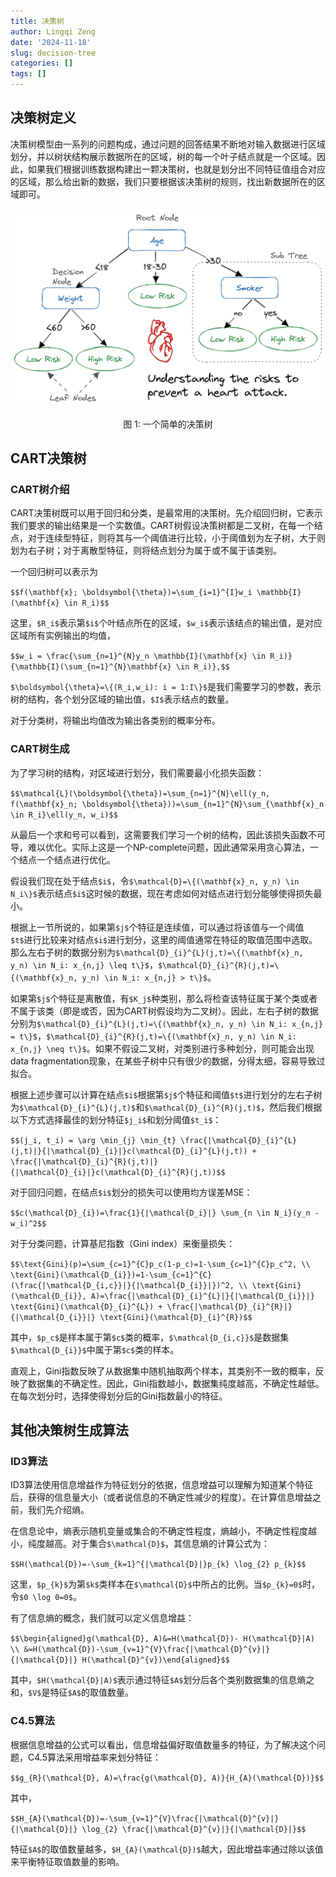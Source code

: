 ```yaml
---
title: 决策树
author: Lingqi Zeng
date: '2024-11-18'
slug: decision-tree
categories: []
tags: []
---
```


## 决策树定义

决策树模型由一系列的问题构成，通过问题的回答结果不断地对输入数据进行区域划分，并以树状结构展示数据所在的区域，树的每一个叶子结点就是一个区域。因此，如果我们根据训练数据构建出一颗决策树，也就是划分出不同特征值组合对应的区域，那么给出新的数据，我们只要根据该决策树的规则，找出新数据所在的区域即可。

<div class="figure" style="text-align: center">
<img src="images/decision tree.png" alt="一个简单的决策树"/>
<p class="caption">
<span id="fig:search"></span>图 1: 一个简单的决策树
</p>
</div>

## CART决策树

### CART树介绍

CART决策树既可以用于回归和分类，是最常用的决策树。先介绍回归树，它表示我们要求的输出结果是一个实数值。CART树假设决策树都是二叉树，在每一个结点，对于连续型特征，则将其与一个阈值进行比较，小于阈值划为左子树，大于则划为右子树；对于离散型特征，则将结点划分为属于或不属于该类别。

一个回归树可以表示为

`$$f(\mathbf{x}; \boldsymbol{\theta})=\sum_{i=1}^{I}w_i \mathbb{I}(\mathbf{x} \in R_i)$$`

这里，`$R_i$`表示第`$i$`个叶结点所在的区域，`$w_i$`表示该结点的输出值，是对应区域所有实例输出的均值，

`$$w_i = \frac{\sum_{n=1}^{N}y_n \mathbb{I}(\mathbf{x} \in R_i)}{\mathbb{I}(\sum_{n=1}^{N}\mathbf{x} \in R_i)},$$`

`$\boldsymbol{\theta}=\{(R_i,w_i): i = 1:I\}$`是我们需要学习的参数，表示树的结构，各个划分区域的输出值，`$I$`表示结点的数量。

对于分类树，将输出均值改为输出各类别的概率分布。

### CART树生成

为了学习树的结构，对区域进行划分，我们需要最小化损失函数：

`$$\mathcal{L}(\boldsymbol{\theta})=\sum_{n=1}^{N}\ell(y_n, f(\mathbf{x}_n; \boldsymbol{\theta}))=\sum_{n=1}^{N}\sum_{\mathbf{x}_n \in R_i}\ell(y_n, w_i)$$`

从最后一个求和号可以看到，这需要我们学习一个树的结构，因此该损失函数不可导，难以优化。实际上这是一个NP-complete问题，因此通常采用贪心算法，一个结点一个结点进行优化。

假设我们现在处于结点`$i$`，令`$\mathcal{D}=\{(\mathbf{x}_n, y_n) \in N_i\}$`表示结点`$i$`这时候的数据，现在考虑如何对结点进行划分能够使得损失最小。

根据上一节所说的，如果第`$j$`个特征是连续值，可以通过将该值与一个阈值`$t$`进行比较来对结点`$i$`进行划分，这里的阈值通常在特征的取值范围中选取。那么左右子树的数据分别为`$\mathcal{D}_{i}^{L}(j,t)=\{(\mathbf{x}_n, y_n) \in N_i: x_{n,j} \leq t\}$`，`$\mathcal{D}_{i}^{R}(j,t)=\{(\mathbf{x}_n, y_n) \in N_i: x_{n,j} > t\}$`。

如果第`$j$`个特征是离散值，有`$K_j$`种类别，那么将检查该特征属于某个类或者不属于该类（即是或否，因为CART树假设均为二叉树）。因此，左右子树的数据分别为`$\mathcal{D}_{i}^{L}(j,t)=\{(\mathbf{x}_n, y_n) \in N_i: x_{n,j} = t\}$`，`$\mathcal{D}_{i}^{R}(j,t)=\{(\mathbf{x}_n, y_n) \in N_i: x_{n,j} \neq t\}$`。如果不假设二叉树，对类别进行多种划分，则可能会出现data fragmentation现象，在某些子树中只有很少的数据，分得太细，容易导致过拟合。

根据上述步骤可以计算在结点`$i$`根据第`$j$`个特征和阈值`$t$`进行划分的左右子树为`$\mathcal{D}_{i}^{L}(j,t)$`和`$\mathcal{D}_{i}^{R}(j,t)$`，然后我们根据以下方式选择最佳的划分特征`$j_i$`和划分阈值`$t_i$`：

`$$(j_i, t_i) = \arg \min_{j} \min_{t} \frac{|\mathcal{D}_{i}^{L}(j,t)|}{|\mathcal{D}_{i}|}c(\mathcal{D}_{i}^{L}(j,t)) + \frac{|\mathcal{D}_{i}^{R}(j,t)|}{|\mathcal{D}_{i}|}c(\mathcal{D}_{i}^{R}(j,t))$$`

对于回归问题，在结点`$i$`划分的损失可以使用均方误差MSE：

`$$c(\mathcal{D}_{i})=\frac{1}{|\mathcal{D_i}|} \sum_{n \in N_i}(y_n - w_i)^2$$`

对于分类问题，计算基尼指数（Gini index）来衡量损失：

`$$\text{Gini}(p)=\sum_{c=1}^{C}p_c(1-p_c)=1-\sum_{c=1}^{C}p_c^2, \\
\text{Gini}(\mathcal{D_{i}})=1-\sum_{c=1}^{C}(\frac{|\mathcal{D_{i,c}}|}{|\mathcal{D_{i}}|})^2, \\
\text{Gini}(\mathcal{D_{i}}, A)=\frac{|\mathcal{D}_{i}^{L}|}{|\mathcal{D_{i}}|} \text{Gini}(\mathcal{D}_{i}^{L}) + \frac{|\mathcal{D}_{i}^{R}|}{|\mathcal{D_{i}}|} \text{Gini}(\mathcal{D}_{i}^{R})$$`

其中，`$p_c$`是样本属于第`$c$`类的概率，`$\mathcal{D_{i,c}}$`是数据集`$\mathcal{D_{i}}$`中属于第`$c$`类的样本。

直观上，Gini指数反映了从数据集中随机抽取两个样本，其类别不一致的概率，反映了数据集的不确定性。因此，Gini指数越小，数据集纯度越高，不确定性越低。在每次划分时，选择使得划分后的Gini指数最小的特征。

## 其他决策树生成算法

### ID3算法
ID3算法使用信息增益作为特征划分的依据，信息增益可以理解为知道某个特征后，获得的信息量大小（或者说信息的不确定性减少的程度）。在计算信息增益之前，我们先介绍熵。

在信息论中，熵表示随机变量或集合的不确定性程度，熵越小，不确定性程度越小，纯度越高。对于集合`$\mathcal{D}$`，其信息熵的计算公式为：

`$$H(\mathcal{D})=-\sum_{k=1}^{|\mathcal{D}|}p_{k} \log_{2} p_{k}$$`

这里，`$p_{k}$`为第`$k$`类样本在`$\mathcal{D}$`中所占的比例。当`$p_{k}=0$`时，令`$0 \log 0=0$`。

有了信息熵的概念，我们就可以定义信息增益：

`$$\begin{aligned}g(\mathcal{D}, A)&=H(\mathcal{D})- H(\mathcal{D}|A) \\ &=H(\mathcal{D})-\sum_{v=1}^{V}\frac{|\mathcal{D}^{v}|}{|\mathcal{D}|} H(\mathcal{D}^{v})\end{aligned}$$`

其中，`$H(\mathcal{D}|A)$`表示通过特征`$A$`划分后各个类别数据集的信息熵之和，`$V$`是特征`$A$`的取值数量。

### C4.5算法
根据信息增益的公式可以看出，信息增益偏好取值数量多的特征，为了解决这个问题，C4.5算法采用增益率来划分特征：

`$$g_{R}(\mathcal{D}, A)=\frac{g(\mathcal{D}, A)}{H_{A}(\mathcal{D})}$$`

其中，

`$$H_{A}(\mathcal{D})=-\sum_{v=1}^{V}\frac{|\mathcal{D}^{v}|}{|\mathcal{D}|} \log_{2} \frac{|\mathcal{D}^{v}|}{|\mathcal{D}|}$$`

特征`$A$`的取值数量越多，`$H_{A}(\mathcal{D})$`越大，因此增益率通过除以该值来平衡特征取值数量的影响。
